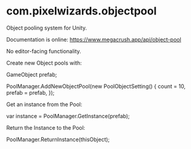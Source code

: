 # com.pixelwizards.objectpool

Object pooling system for Unity.

Documentation is online:
https://www.megacrush.app/api/object-pool

No editor-facing functionality.

Create new Object pools with:

GameObject prefab;

PoolManager.AddNewObjectPool(new PoolObjectSetting()
{
	count = 10,
	prefab = prefab,
});

Get an instance from the Pool:

var instance = PoolManager.GetInstance(prefab);

Return the Instance to the Pool:

PoolManager.ReturnInstance(thisObject);
